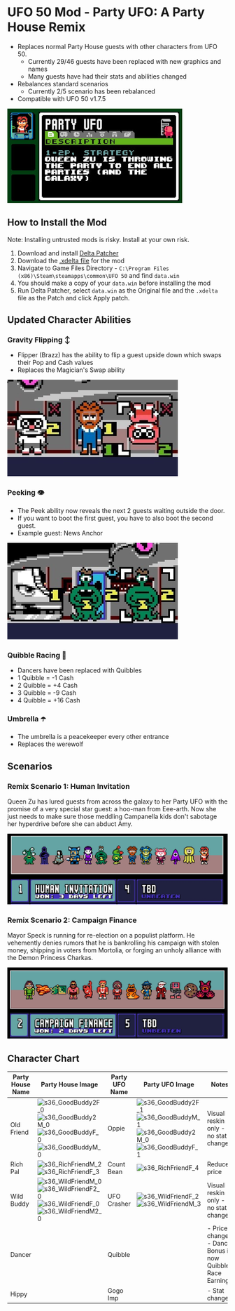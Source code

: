 # UFO 50 Mod - Party UFO: A Party House Remix
- Replaces normal Party House guests with other characters from UFO 50.
  - Currently 29/46 guests have been replaced with new graphics and names
  - Many guests have had their stats and abilities changed
- Rebalances standard scenarios
  - Currently 2/5 scenario has been rebalanced
- Compatible with UFO 50 v1.7.5

![Party UFO disk in the UFO 50 menu](/images/disk.jpg)

## How to Install the Mod

Note: Installing untrusted mods is risky. Install at your own risk. 

1. Download and install [Delta Patcher](https://github.com/marco-calautti/DeltaPatcher/releases)
2. Download the [.xdelta file](/PARTY_UFO_v0.2_v1.7.5.xdelta) for the mod
3. Navigate to Game Files Directory - `C:\Program Files (x86)\Steam\steamapps\common\UFO 50` and find `data.win`
4. You should make a copy of your `data.win` before installing the mod
5. Run Delta Patcher, select `data.win` as the Original file and the `.xdelta` file as the Patch and click Apply patch.

## Updated Character Abilities

### Gravity Flipping ↕️ 
- Flipper (Brazz) has the ability to flip a guest upside down which swaps their Pop and Cash values
- Replaces the Magician's Swap ability

![Brazz between two pilots, one is upside down](/images/flipped.jpg)

### Peeking 👁️ 
- The Peek ability now reveals the next 2 guests waiting outside the door.
- If you want to boot the first guest, you have to also boot the second guest.
- Example guest: News Anchor

![Two future guests are visible outside the door](/images/peeking.jpg)

### Quibble Racing 🏁 
- Dancers have been replaced with Quibbles
- 1 Quibble = -1 Cash
- 2 Quibble = +4 Cash
- 3 Quibble = -9 Cash
- 4 Quibble = +16 Cash

### Umbrella ☂️ 
- The umbrella is a peacekeeper every other entrance
- Replaces the werewolf

## Scenarios

### Remix Scenario 1: Human Invitation
Queen Zu has lured guests from across the galaxy to her Party UFO with the promise of a very special star guest: a hoo-man from Eee-arth. Now she just needs to make sure those meddling Campanella kids don't sabotage her hyperdrive before she can abduct Amy.

![A lineup of aliens, animals, and Amy](/images/scenario1.jpg)

### Remix Scenario 2: Campaign Finance
Mayor Speck is running for re-election on a populist platform. He vehemently denies rumors that he is bankrolling his campaign with stolen money, shipping in voters from Mortolia, or forging an unholy alliance with the Demon Princess Charkas.

![A lineup of pirates, politicians and a princess](/images/scenario2.jpg)

## Character Chart

Party House Name | Party House Image | Party UFO Name | Party UFO Image | Notes
-- | -- | -- | -- | --
Old Friend | ![s36_GoodBuddy2F_0](https://github.com/user-attachments/assets/c1a11752-e9c9-41a5-a00b-903ba1eb5c6c) ![s36_GoodBuddy2M_0](https://github.com/user-attachments/assets/b37136d4-7c2b-4287-abde-6c0d1767cbaa) ![s36_GoodBuddyF_0](https://github.com/user-attachments/assets/f98cecd8-cfd5-4e21-bd89-6d7e9068e7c9) ![s36_GoodBuddyM_0](https://github.com/user-attachments/assets/ab1c1416-c7bf-47f2-946b-7b11f057760a) | Oppie | ![s36_GoodBuddy2F_1](https://github.com/user-attachments/assets/7323ba2c-045d-46e2-b8bb-6cde5b0524af) ![s36_GoodBuddyM_1](https://github.com/user-attachments/assets/66b5f9dc-033e-4cd1-aafd-b54440b42a6e) ![s36_GoodBuddy2M_0](https://github.com/user-attachments/assets/fc284a6f-b61b-43ca-aa9e-248a75432aa6) ![s36_GoodBuddyF_1](https://github.com/user-attachments/assets/061deef0-bdc7-4743-9f0c-6c6e9e28c727) | Visual reskin only - no stat changes
Rich Pal | ![s36_RichFriendM_2](https://github.com/user-attachments/assets/cbd3f443-50f2-40fb-9408-ff43af20c709) ![s36_RichFriendF_3](https://github.com/user-attachments/assets/54175246-6a3d-45f0-b5e1-fecf4142d112) | Count Bean | ![s36_RichFriendF_4](https://github.com/user-attachments/assets/08f8a3b5-7680-446b-85de-efbd3036e88a) | Reduced price
Wild Buddy | ![s36_WildFriendM_0](https://github.com/user-attachments/assets/e7fe9aea-c533-4fa8-b69b-9e5c4defc776) ![s36_WildFriendF2_0](https://github.com/user-attachments/assets/6b34688d-98ae-4fab-a9d2-9c847318bd1a) ![s36_WildFriendF_0](https://github.com/user-attachments/assets/a262d5e4-9d61-4a69-b88a-19812255363e) ![s36_WildFriendM2_0](https://github.com/user-attachments/assets/00eeb2d4-2d58-4c0f-b965-567d83c4ff80) | UFO Crasher | ![s36_WildFriendF_2](https://github.com/user-attachments/assets/8bfdf6b4-f633-4787-a6d0-7fd91d383855) ![s36_WildFriendM_3](https://github.com/user-attachments/assets/74f46068-15ee-4b19-a3ba-9decd70a431d) | Visual reskin only - no stat changes
Dancer | | Quibble | | - Price change - Dance Bonus is now Quibble Race Earnings
Hippy | | Gogo Imp | | - Stat changes




